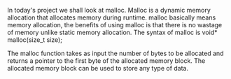 In today's project we shall look at malloc.
Malloc is a dynamic memory allocation that allocates memory during runtime. malloc basically means memory allocation, the benefits of using malloc is that there is no wastage of memory unlike static memory allocation. 
The syntax of malloc is void* malloc(size_t size);

The malloc function takes as input the number of bytes to be allocated and returns a pointer to the first byte of the allocated memory block. The allocated memory block can be used to store any type of data.

